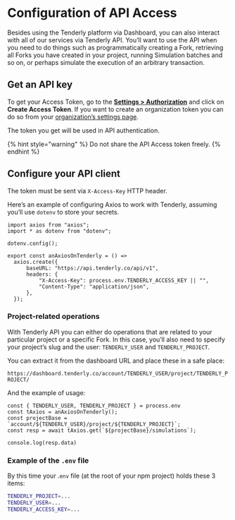 # Configuration of API Access

Besides using the Tenderly platform via Dashboard, you can also interact with all of our services via Tenderly API. You’ll want to use the API when you need to do things such as programmatically creating a Fork, retrieving all Forks you have created in your project, running Simulation batches and so on, or perhaps simulate the execution of an arbitrary transaction.

## Get an API key

To get your Access Token, go to the [**Settings > Authorization**](https://dashboard.tenderly.co/account/authorization) and click on **Create Access Token**. If you want to create an organization token you can do so from your [organization’s settings page](https://dashboard.tenderly.co/organizations).

The token you get will be used in API authentication.

{% hint style="warning" %}
Do not share the API Access token freely.
{% endhint %}

## Configure your API client

The token must be sent via `X-Access-Key` HTTP header.

Here’s an example of configuring Axios to work with Tenderly, assuming you’ll use `dotenv` to store your secrets.

```tsx
import axios from "axios";
import * as dotenv from "dotenv";

dotenv.config();

export const anAxiosOnTenderly = () =>
  axios.create({
      baseURL: "https://api.tenderly.co/api/v1",
      headers: {
          "X-Access-Key": process.env.TENDERLY_ACCESS_KEY || "",
          "Content-Type": "application/json",
      },
  });
```

### Project-related operations

With Tenderly API you can either do operations that are related to your particular project or a specific Fork. In this case, you’ll also need to specify your project’s slug and the user: `TENDERLY_USER` and `TENDERLY_PROJECT`.&#x20;

You can extract it from the dashboard URL and place these in a safe place:

`https://dashboard.tenderly.co/account/TENDERLY_USER/project/TENDERLY_PROJECT/`

And the example of usage:

```tsx
const { TENDERLY_USER, TENDERLY_PROJECT } = process.env
const tAxios = anAxiosOnTenderly();
const projectBase = `account/${TENDERLY_USER}/project/${TENDERLY_PROJECT}`;
const resp = await tAxios.get(`${projectBase}/simulations`);

console.log(resp.data)
```

### Example of the `.env` file

By this time your .`env` file (at the root of your npm project) holds these 3 items:

```bash
TENDERLY_PROJECT=...
TENDERLY_USER=...
TENDERLY_ACCESS_KEY=...
```
